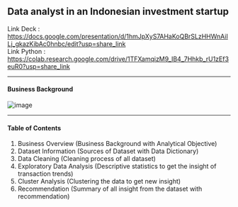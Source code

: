 ## Data analyst in an Indonesian investment startup 
Link Deck : https://docs.google.com/presentation/d/1hmJpXyS7AHaKoQBrSLzHHWnAiILj_gkazKibAc0hnbc/edit?usp=share_link</br>
Link Python : https://colab.research.google.com/drive/1TFXamqizM9_IB4_7Hhkb_rU1zEf3euR0?usp=share_link

----

#### Business Background

![image](https://user-images.githubusercontent.com/112692717/236226163-98f77e49-f481-4f76-8db4-4b7bb75c903e.png)

----

#### Table of Contents

1. Business Overview (Business Background with Analytical Objective) </br>
2. Dataset Information (Sources of Dataset with Data Dictionary) </br>
3. Data Cleaning (Cleaning process of all dataset) </br>
4. Exploratory Data Analysis (Descriptive statistics to get the insight of transaction trends) </br>
5. Cluster Analysis (Clustering the data to get new insight) </br>
6. Recommendation (Summary of all insight from the dataset with recommendation)

